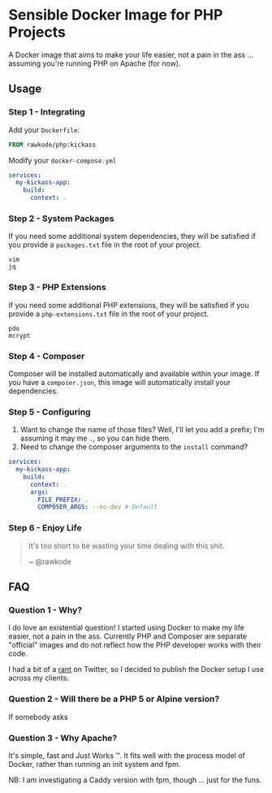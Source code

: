 # Sensible Docker Image for PHP Projects


A Docker image that aims to make your life easier, not a pain in the ass ... assuming you're running PHP on Apache (for now).


## Usage


### Step 1 - Integrating


Add your `Dockerfile`:

```Dockerfile
FROM rawkode/php:kickass
```

Modify your `docker-compose.yml`
```yaml
services:
  my-kickass-app:
    build:
      context: .
```


### Step 2 - System Packages


If you need some additional system dependencies, they will be satisfied if you provide a `packages.txt` file in the root of your project.


```
vim
jq
```


### Step 3 - PHP Extensions


If you need some additional PHP extensions, they will be satisfied if you provide a `php-extensions.txt` file in the root of your project.


```
pdo
mcrypt
```


### Step 4 - Composer


Composer will be installed automatically and available within your image. If you have a `composer.json`, this image will automatically install your dependencies.



### Step 5 - Configuring


1. Want to change the name of those files? Well, I'll let you add a prefix; I'm assuming it may me `.`, so you can hide them.
2. Need to change the composer arguments to the `install` command?


```yaml
services:
  my-kickass-app:
    build:
      context: .
      args:
        FILE_PREFIX: .
        COMPOSER_ARGS: --no-dev # Default
```


### Step 6 - Enjoy Life


> It's too short to be wasting your time dealing with this shit.
>
>   ~ @rawkode


## FAQ


### Question 1 - Why?

I do love an existential question! I started using Docker to make my life easier, not a pain in the ass. Currently PHP and Composer are separate 
"official" images and do not reflect how the PHP developer works with their code.

I had a bit of a [rant](https://twitter.com/dr4goonis/status/845313850996088832) on Twitter, so I decided to publish the Docker setup I use across my clients.


### Question 2 - Will there be a PHP 5 or Alpine version?

If somebody asks


### Question 3 - Why Apache?

It's simple, fast and Just Works &trade;. It fits well with the process model of Docker, rather than running an init system and fpm.

NB: I am investigating a Caddy version with fpm, though ... just for the funs.
